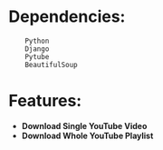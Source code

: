 # **Dependencies:**
		Python
		Django
		Pytube
		BeautifulSoup
# **Features:**
- **Download Single YouTube Video**
- **Download Whole YouTube Playlist**